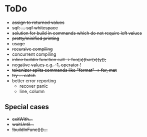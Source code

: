 # ToDo

* ~~assign to returned values~~
* ~~sqf: ... sqf whitespace~~
* ~~solution for build in commands which do not require left values~~
* ~~pretty/minified printing~~
* ~~usage~~
* ~~recursive compiling~~
* concurrent compiling
* ~~inline buildin function call -> foo(a)(bar(x)(y));~~
* ~~negative values e.g. -1, operator !~~
* ~~tokenizer splits commands like "format" -> for, mat~~
* ~~try ... catch~~
* better error reporting
    - recover panic
    - line, column

## Special cases

* ~~exitWith...~~
* ~~waitUntil...~~
* ~~!buildInFunc()()...~~
